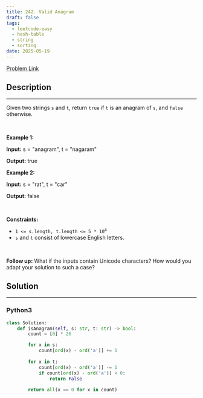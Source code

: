 ```yaml
---
title: 242. Valid Anagram
draft: false
tags: 
  - leetcode-easy
  - hash-table
  - string
  - sorting
date: 2025-05-19
---
```


[Problem Link](https://leetcode.com/problems/valid-anagram/)

## Description

---
<p>Given two strings <code>s</code> and <code>t</code>, return <code>true</code> if <code>t</code> is an <span data-keyword="anagram">anagram</span> of <code>s</code>, and <code>false</code> otherwise.</p>

<p>&nbsp;</p>
<p><strong class="example">Example 1:</strong></p>

<div class="example-block">
<p><strong>Input:</strong> <span class="example-io">s = &quot;anagram&quot;, t = &quot;nagaram&quot;</span></p>

<p><strong>Output:</strong> <span class="example-io">true</span></p>
</div>

<p><strong class="example">Example 2:</strong></p>

<div class="example-block">
<p><strong>Input:</strong> <span class="example-io">s = &quot;rat&quot;, t = &quot;car&quot;</span></p>

<p><strong>Output:</strong> <span class="example-io">false</span></p>
</div>

<p>&nbsp;</p>
<p><strong>Constraints:</strong></p>

<ul>
	<li><code>1 &lt;= s.length, t.length &lt;= 5 * 10<sup>4</sup></code></li>
	<li><code>s</code> and <code>t</code> consist of lowercase English letters.</li>
</ul>

<p>&nbsp;</p>
<p><strong>Follow up:</strong> What if the inputs contain Unicode characters? How would you adapt your solution to such a case?</p>


## Solution

---
### Python3
``` py title='valid-anagram'
class Solution:
    def isAnagram(self, s: str, t: str) -> bool:
        count = [0] * 26

        for x in s:
            count[ord(x) - ord('a')] += 1
        
        for x in t:
            count[ord(x) - ord('a')] -= 1
            if count[ord(x) - ord('a')] < 0:
                return False
        
        return all(x == 0 for x in count)
```

